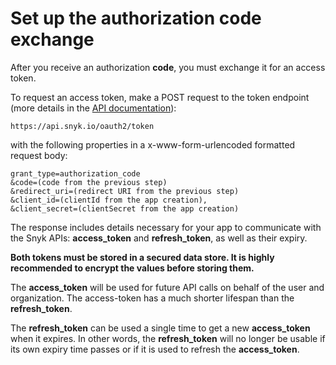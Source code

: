 # Set up the authorization code exchange

After you receive an authorization **code**, you must exchange it for an access token.

To request an access token, make a POST request to the token endpoint (more details in the [API documentation](https://snykoauth2.docs.apiary.io/#reference/apps/app-tokens/token-exchange-&-refresh)):

```
https://api.snyk.io/oauth2/token
```

with the following properties in a x-www-form-urlencoded formatted request body:

```
grant_type=authorization_code
&code=(code from the previous step)
&redirect_uri=(redirect URI from the previous step)
&client_id=(clientId from the app creation),
&client_secret=(clientSecret from the app creation)
```

The response includes details necessary for your app to communicate with the Snyk APIs: **access\_token** and **refresh\_token**, as well as their expiry.

**Both tokens must be stored in a secured data store. It is highly recommended to encrypt the values before storing them.**

The **access\_token** will be used for future API calls on behalf of the user and organization. The access-token has a much shorter lifespan than the **refresh\_token**.

The **refresh\_token** can be used a single time to get a new **access\_token** when it expires. In other words, the **refresh\_token** will no longer be usable if its own expiry time passes or if it is used to refresh the **access\_token**.
